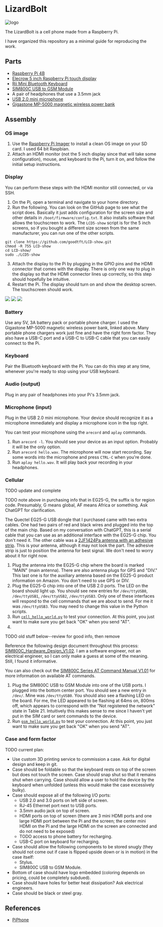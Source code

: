 # LizardBolt

![logo](media/logo_256_256_with_name.jpg)

The LizardBolt is a cell phone made from a Raspberry Pi.

I have organized this repository as a minimal guide for reproducing the work.

## Parts

* [Raspberry Pi 4B](https://www.raspberrypi.com/products/raspberry-pi-4-model-b/)
* [Elecrow 5 inch Raspberry Pi touch display](https://www.elecrow.com/hdmi-5-inch-800x480-tft-display-for-raspberry-pi-b-p-1384.html)
* [Rii Mini Bluetooth Keyboard](http://www.riitek.com/product/259.html)
* [SIM800C USB to GSM Module](https://a.co/d/1KzBXUG)
* A pair of headphones that use a 3.5mm jack
* [USB 2.0 mini microphone](https://a.co/d/guWN2m7)
* [Gigastone MP-5000 magnetic wireless power bank](https://www.gigastone.com/en/products/magnetic-wireless-power-bank-5000mah-portable-magnetic-charger-for-iphone-1314-series)

## Assembly

### OS image

1. Use the [Raspberry Pi Imager](https://www.raspberrypi.com/software/) to install a clean OS image on your SD card. I used 64 bit Raspbian.
2. Attach an HDMI monitor (not the 5 inch display since that will take some configuration), mouse, and keyboard to the Pi, turn it on, and follow the initial setup instructions.

### Display

You can perform these steps with the HDMI monitor still connected, or via SSH.

1. On the Pi, open a terminal and navigate to your home directory.
2. Run the following. You can look on the GitHub page to see what the script does. Basically it just adds configuration for the screen size and other details in `/boot/firmware/config.txt`. It also installs software that allows the touchscreen to work. The `LCD5-show` script is for the 5 inch screens, so if you bought a different size screen from the same manufacturer, you can run one of the other scripts.
```shell
git clone https://github.com/goodtft/LCD-show.git
chmod -R 755 LCD-show
cd LCD-show/
sudo ./LCD5-show
```
3. Attach the display to the Pi by plugging in the GPIO pins and the HDMI connector that comes with the display. There is only one way to plug in the display so that the HDMI connector lines up correctly, so this step should hopefully be intuitive.
4. Restart the Pi. The display should turn on and show the desktop screen. The touchscreen should work.

![](media/pi_display_plugin.jpeg)
![](media/pi_display_on_1.jpeg)
![](media/pi_display_on_2.jpeg)

### Battery

Use any 5V, 3A battery pack or portable phone charger.
I used the Gigastone MP-5000 magnetic wireless power bank, linked above.
Many portable phone chargers work just fine and have the right form factor.
They also have a USB-C port and a USB-C to USB-C cable that you can easily connect to the Pi.

### Keyboard

Pair the Bluetooth keyboard with the Pi.
You can do this step at any time, whenever you're ready to stop using your USB keyboard.

### Audio (output)

Plug in any pair of headphones into your Pi's 3.5mm jack.

### Microphone (input)

Plug in the USB 2.0 mini microphone.
Your device should recognize it as a microphone immediately and display a microphone icon in the top right.

You can test your microphone using the `arecord` and `aplay` commands.

1. Run `arecord -l`. You should see your device as an input option. Probably it will be the only option.
2. Run `arecord hello.wav`. The microphone will now start recording. Say some words into the microphone and press `CTRL-C` when you're done.
3. Run `aplay hello.wav`. It will play back your recording in your headphones.

### Cellular

TODO update and complete

TODO note above in purchasing info that in EG25-G, the suffix is for region code. Presumably, G means global, AF means Africa or something. Ask ChatGPT for clarification.

The Quectel EG25-G USB dongle that I purchased came with two extra cables.
One had two pairs of red and black wires and plugged into the top of the main chip.
Based on my conversation with ChatGPT, this is a serial cable that you can use as an additional interface with the EG25-G chip.
You don't need it.
The other cable was a [2JF1424Pa antenna with an adhesive strip](https://www.2j-antennas.com/media/original/datasheets/2jf1424pa.pdf).
This is your antenna, although it may not look the part.
The adhesive strip is just to position the antenna for best signal.
We don't need to worry about it for right now.

1. Plug the antenna into the EG25-G chip where the board is marked "MAIN" (main antenna). There are also antenna plugs for GPS and "DIV." This last one is for the auxiliary antenna based on the EG25-G product information on Amazon. You don't need to use GPS or DIV.
2. Plug the EG25-G chip into one of the USB 2.0 ports. The LED on the board should light up. You should see new entries for `/dev/ttyUSB0`, `/dev/ttyUSB1`, `/dev/ttyUSB2`, `/dev/ttyUSB3`. Only one of these interfaces will respond to the cell commands that we are about to send. For me it was `/dev/ttyUSB3`. You may need to change this value in the Python scripts.
3. Run [`cell_hello_world.py`](lizardbolt/cell_hello_world.py) to test your connection. At this point, you just want to make sure you get back "OK" when you send "AT".
4.

TODO old stuff below--review for good info, then remove

Reference the following design document throughout this process: [SIM800C_Hardware_Design_V1.02](https://www.elecrow.com/download/SIM800C_Hardware_Design_V1.02.pdf).
I am a software engineer, not an electrical engineer, so I can only make a guess at some of the meaning.
Still, I found it informative.

You can also check out the [SIM800C Series AT Command Manual V1.01](https://www.digikey.jp/htmldatasheets/production/1833952/0/0/1/sim800-series-at-command-manual.html) for more information on available AT commands.

1. Plug the SIM800C USB to GSM Module into one of the USB ports. I plugged into the bottom center port. You should see a new entry in `/dev/`. Mine was `/dev/ttyUSB0`. You should also see a flashing LED on the board. For me, the LED appeared to be flashing at 64ms on, 800ms off, which appears to correspond with the "Not registered the network" state in Table 21. Intuitively this makes sense to me since I haven't yet put in the SIM card or sent commands to the device.
2. Run [`gsm_hello_world.py`](lizardbolt/cell_hello_world.py) to test your connection. At this point, you just want to make sure you get back "OK" when you send "AT".

### Case and form factor

TODO current plan:

* Use custom 3D printing service to commission a case. Ask for digital design and keep in git.
* Case should be foldable so that the keyboard rests on top of the screen but does not touch the screen. Case should snap shut so that it remains shut when carrying. Case should allow a user to hold the device by the keyboard when unfolded (unless this would make the case excessively bulky).
* Case should expose all of the following I/O ports:
  * USB 2.0 and 3.0 ports on left side of screen.
  * RJ-45 Ethernet port next to USB ports.
  * 3.5mm audio jack on top of screen.
  * HDMI ports on top of screen (there are 3 mini HDMI ports and one large HDMI port between the Pi and the screen; the center mini HDMI on the Pi and the large HDMI on the screen are connected and do not need to be exposed)
  * TODO access to phone battery for recharging.
  * USB-C port on keyboard for recharging.
* Case should allow the following components to be stored snugly (they should not come out if case is flipped upside down or is in motion) in the case itself:
  * Stylus.
  * SIM800C USB to GSM Module.
* Bottom of case should have logo embedded (coloring depends on pricing, could be completely subdued).
* Case should have holes for better heat dissipation? Ask electrical engineers.
* Case should be black or steel gray.

## References

* [PiPhone](https://github.com/climberhunt/PiPhone)

